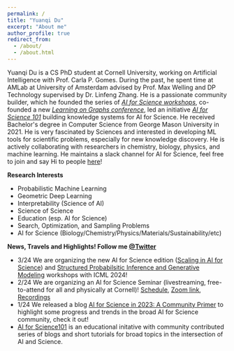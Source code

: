 ```yaml
---
permalink: /
title: "Yuanqi Du"
excerpt: "About me"
author_profile: true
redirect_from: 
  - /about/
  - /about.html
---
```


Yuanqi Du is a CS PhD student at Cornell University, working on Artificial Intelligence with Prof. Carla P. Gomes. During the past, he spent time at AMLab at University of Amsterdam advised by Prof. Max Welling and DP Technology supervised by Dr. Linfeng Zhang. He is a passionate community builder, which he founded the series of [*AI for Science workshops*](https://ai4sciencecommunity.github.io/), co-founded a new [*Learning on Graphs conference*](https://logconference.github.io/), led an initiative [*AI for Science 101*](https://ai4science101.github.io/) building knowledge systems for AI for Science. He received Bachelor's degree in Computer Science from George Mason University in 2021. He is very fascinated by Sciences and interested in developing ML tools for scientific problems, especially for new knowledge discovery. He is actively collaborating with researchers in chemistry, biology, physics, and machine learning. He maintains a slack channel for AI for Science, feel free to join and say Hi to people [here](https://join.slack.com/t/aiforscience/shared_invite/zt-1bdof1jmf-YtIjkUVA5DquXguEiOXGPQ)!

**Research Interests**
  * Probabilistic Machine Learning
  * Geometric Deep Learning
  * Interpretability (Science of AI)
  * Science of Science
  * Education (esp. AI for Science)
  * Search, Optimization, and Sampling Problems
  * AI for Science (Biology/Chemistry/Physics/Materials/Sustainability/etc)
  
**News, Travels and Highlights! Follow me [@Twitter](https://twitter.com/YuanqiD)**
* 3/24 We are organizing the new AI for Science edition ([Scaling in AI for Science](https://ai4sciencecommunity.github.io/icml24.html)) and [Structured Probabilsitic Inference and Generative Modeling](https://spigmworkshop2024.github.io/) workshops with ICML 2024!
* 2/24 We are organizing an AI for Science Seminar (livestreaming, free-to-attend for all and physically at Cornell)! [Schedule](https://science.ai.cornell.edu/events/ai-for-science-seminar-series-spring-2024/), [Zoom link](https://t.co/6sMdN7NuCm), [Recordings](https://www.youtube.com/@cuaisci)
* 1/24 We released a blog [AI for Science in 2023: A Community Primer](https://medium.com/@AI_for_Science/ai-for-science-in-2023-a-community-primer-d2c2db37e9a7) to highlight some progress and trends in the broad AI for Science community, check it out!
* [AI for Science101](https://ai4science101.github.io/) is an educational initative with community contributed series of blogs and short tutorials for broad topics in the intersection of AI and Science.
